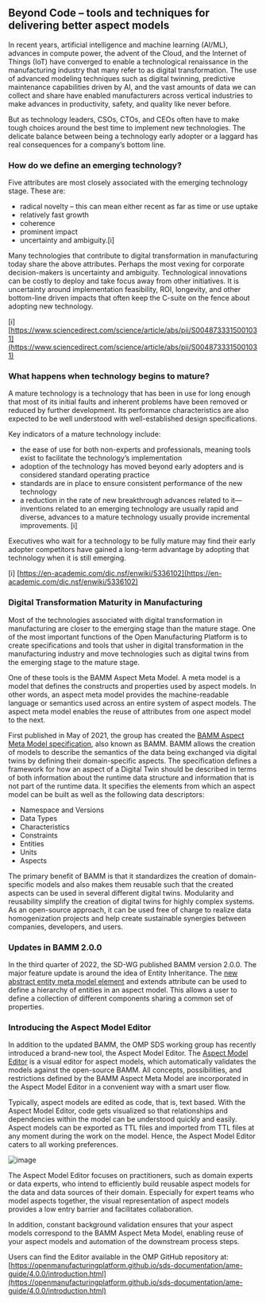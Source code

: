 ## Beyond Code – tools and techniques for delivering better aspect models
In recent years, artificial intelligence and machine learning (AI/ML), advances in compute power, the advent of the Cloud, and the Internet of Things (IoT) have converged to enable a technological renaissance in the manufacturing industry that many refer to as digital transformation.  The use of advanced modeling techniques such as digital twinning, predictive maintenance capabilities driven by AI, and the vast amounts of data we can collect and share have enabled manufacturers across vertical industries to make advances in productivity, safety, and quality like never before.

But as technology leaders, CSOs, CTOs, and CEOs often have to make tough choices around the best time to implement new technologies.  The delicate balance between being a technology early adopter or a laggard has real consequences for a company’s bottom line.

### How do we define an emerging technology?
Five attributes are most closely associated with the emerging technology stage. These are:

* radical novelty – this can mean either recent as far as time or use uptake
* relatively fast growth
* coherence
* prominent impact
* uncertainty and ambiguity.[i]

Many technologies that contribute to digital transformation in manufacturing today share the above attributes.  Perhaps the most vexing for corporate decision-makers is uncertainty and ambiguity.  Technological innovations can be costly to deploy and take focus away from other initiatives.  It is uncertainty around implementation feasibility, ROI, longevity, and other bottom-line driven impacts that often keep the C-suite on the fence about adopting new technology.

[i] [https://www.sciencedirect.com/science/article/abs/pii/S0048733315001031](https://www.sciencedirect.com/science/article/abs/pii/S0048733315001031)

### What happens when technology begins to mature?
A mature technology is a technology that has been in use for long enough that most of its initial faults and inherent problems have been removed or reduced by further development. Its performance characteristics are also expected to be well understood with well-established design specifications.

Key indicators of a mature technology include:

* the ease of use for both non-experts and professionals, meaning tools exist to facilitate the technology’s implementation
* adoption of the technology has moved beyond early adopters and is considered standard operating practice
* standards are in place to ensure consistent performance of the new technology
* a reduction in the rate of new breakthrough advances related to it—inventions related to an emerging technology are usually rapid and diverse, advances to a mature technology usually provide incremental improvements. [i]

Executives who wait for a technology to be fully mature may find their early adopter competitors have gained a long-term advantage by adopting that technology when it is still emerging.

[i] [https://en-academic.com/dic.nsf/enwiki/5336102](https://en-academic.com/dic.nsf/enwiki/5336102)

### Digital Transformation Maturity in Manufacturing
Most of the technologies associated with digital transformation in manufacturing are closer to the emerging stage than the mature stage. One of the most important functions of the Open Manufacturing Platform is to create specifications and tools that usher in digital transformation in the manufacturing industry and move technologies such as digital twins from the emerging stage to the mature stage.

One of these tools is the BAMM Aspect Meta Model.  A meta model is a model that defines the constructs and properties used by aspect models.  In other words, an aspect meta model provides the machine-readable language or semantics used across an entire system of aspect models.  The aspect meta model enables the reuse of attributes from one aspect model to the next.

First published in May of 2021, the group has created the [BAMM Aspect Meta Model specification](https://openmanufacturingplatform.github.io/sds-bamm-aspect-meta-model/bamm-specification/v1.0.0/index.html), also known as BAMM.  BAMM allows the creation of models to describe the semantics of the data being exchanged via digital twins by defining their domain-specific aspects.  The specification defines a framework for how an aspect of a Digital Twin should be described in terms of both information about the runtime data structure and information that is not part of the runtime data.  It specifies the elements from which an aspect model can be built as well as the following data descriptors:

* Namespace and Versions
* Data Types
* Characteristics
* Constraints
* Entities
* Units
* Aspects

The primary benefit of BAMM is that it standardizes the creation of domain-specific models and also makes them reusable such that the created aspects can be used in several different digital twins.  Modularity and reusability simplify the creation of digital twins for highly complex systems. As an open-source approach, it can be used free of charge to realize data homogenization projects and help create sustainable synergies between companies, developers, and users.

### Updates in BAMM 2.0.0
In the third quarter of 2022, the SD-WG published BAMM version 2.0.0.  The major feature update is around the idea of Entity Inheritance. The [new abstract entity meta model element](https://openmanufacturingplatform.github.io/sds-bamm-aspect-meta-model/bamm-specification/snapshot/modeling-guidelines.html#declaring-abstract-entities) and extends attribute can be used to define a hierarchy of entities in an aspect model. This allows a user to define a collection of different components sharing a common set of properties.

### Introducing the Aspect Model Editor
In addition to the updated BAMM, the OMP SDS working group has recently introduced a brand-new tool, the Aspect Model Editor. The [Aspect Model Editor](https://openmanufacturingplatform.github.io/sds-documentation/ame-guide/4.0.0/introduction.html) is a visual editor for aspect models, which automatically validates the models against the open-source BAMM. All concepts, possibilities, and restrictions defined by the BAMM Aspect Meta Model are incorporated in the Aspect Model Editor in a convenient way with a smart user flow.

Typically, aspect models are edited as code, that is, text based. With the Aspect Model Editor, code gets visualized so that relationships and dependencies within the model can be understood quickly and easily. Aspect models can be exported as TTL files and imported from TTL files at any moment during the work on the model. Hence, the Aspect Model Editor caters to all working preferences.

![image](https://user-images.githubusercontent.com/3258579/204357660-cdddc9e7-d37d-4e0a-ae0f-c457b9c5ed97.png)

The Aspect Model Editor focuses on practitioners, such as domain experts or data experts, who intend to efficiently build reusable aspect models for the data and data sources of their domain.  Especially for expert teams who model aspects together, the visual representation of aspect models provides a low entry barrier and facilitates collaboration.

In addition, constant background validation ensures that your aspect models correspond to the BAMM Aspect Meta Model, enabling reuse of your aspect models and automation of the downstream process steps.

Users can find the Editor available in the OMP GitHub repository at: [https://openmanufacturingplatform.github.io/sds-documentation/ame-guide/4.0.0/introduction.html](https://openmanufacturingplatform.github.io/sds-documentation/ame-guide/4.0.0/introduction.html)

